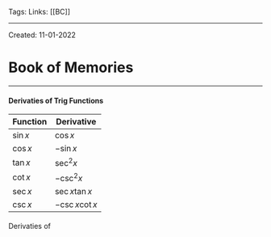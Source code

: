 Tags:
Links: [[BC]]

---
Created: 11-01-2022
# Book of Memories
---

#### Derivaties of Trig Functions
| Function  | Derivative        |
| --------- | ----------------- |
| $\sin{x}$ | $\cos{x}$         |
| $\cos{x}$ | $-\sin{x}$        |
| $\tan{x}$ | $\sec^2{x}$       |
| $\cot{x}$ | $-\csc^2{x}$      |
| $\sec{x}$ | $\sec{x}\tan{x}$  |
| $\csc{x}$ | $-\csc{x}\cot{x}$ |

#### 
Derivaties of 